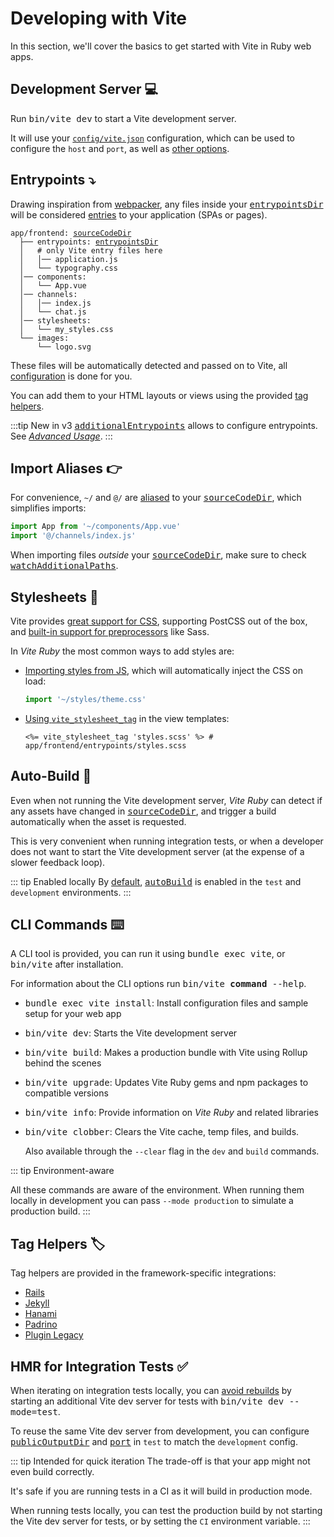 [tag helpers]: /guide/rails.html#tag-helpers-%F0%9F%8F%B7
[discussions]: https://github.com/ElMassimo/vite_ruby/discussions
[rails]: https://rubyonrails.org/
[webpacker]: https://github.com/rails/webpacker
[vite rails]: https://github.com/ElMassimo/vite_ruby
[vite]: https://vitejs.dev/
[vite-templates]: https://github.com/vitejs/vite/tree/main/packages/create-app
[plugins]: https://vitejs.dev/plugins/
[configuration reference]: /config/
[build]: /config/#build-options
[dev options]: /config/#development-options
[json config]: /config/#shared-configuration-file-%F0%9F%93%84
[vite config]: /config/#configuring-vite-%E2%9A%A1
[sourceCodeDir]: /config/#sourcecodedir
[additionalEntrypoints]: /config/#additionalentrypoints
[autoBuild]: /config/#autobuild
[entrypoints]: https://vitejs.dev/guide/build.html#multi-page-app
[Importing styles from JS]: https://github.com/ElMassimo/vite_ruby/blob/main/examples/rails/app/frontend/entrypoints/application.ts#L8-L9
[layout]: https://github.com/ElMassimo/vite_ruby/blob/main/examples/rails/app/views/layouts/application.html.erb#L12
[sourceCodeDir]: /config/#sourcecodedir
[entrypointsDir]: /config/#entrypointsdir
[watchAdditionalPaths]: /config/#watchadditionalpaths
[aliased]: https://github.com/rollup/plugins/tree/master/packages/alias
[jekyll-vite]: https://jekyll-vite.netlify.app/posts/tag-helpers/
[Advanced Usage]: /guide/advanced
[css]: https://vitejs.dev/guide/features.html#css
[preprocessors]: https://vitejs.dev/guide/features.html#css-pre-processors
[tag helper]: #tag-helpers-🏷

# Developing with Vite

In this section, we'll cover the basics to get started with Vite in Ruby web apps.

## Development Server 💻

Run <kbd>bin/vite dev</kbd> to start a Vite development server.

It will use your [`config/vite.json`][json config] configuration, which can be
used to configure the `host` and `port`, as well as [other options][dev options].

## Entrypoints ⤵️

Drawing inspiration from [webpacker], any files inside your <kbd>[entrypointsDir]</kbd>
will be considered [entries][entrypoints] to your application (SPAs or pages).

<div class="language-">
  <pre>
<code>app/frontend: <kbd><a href="/config/#sourcecodedir">sourceCodeDir</a></kbd>
  ├── entrypoints: <kbd><a href="/config/#entrypointsdir">entrypointsDir</a></kbd>
  │   # only Vite entry files here
  │   │── application.js
  │   └── typography.css
  │── components:
  │   └── App.vue
  │── channels:
  │   │── index.js
  │   └── chat.js
  │── stylesheets:
  │   └── my_styles.css
  └── images:
      └── logo.svg</code>
</pre>
</div>

These files will be automatically detected and passed on to Vite, all [configuration][entrypoints] is done for you.

You can add them to your HTML layouts or views using the provided [tag helpers].

:::tip New in v3
<kbd>[additionalEntrypoints]</kbd> allows to configure entrypoints. See _[Advanced Usage]_.
:::

## Import Aliases 👉

For convenience, `~/` and `@/` are [aliased] to your <kbd>[sourceCodeDir]</kbd>,
which simplifies imports:

```js
import App from '~/components/App.vue'
import '@/channels/index.js'
```

When importing files _outside_ your <kbd>[sourceCodeDir]</kbd>, make sure to check <kbd>[watchAdditionalPaths]</kbd>.

## Stylesheets 🎨

Vite provides [great support for CSS][css], supporting PostCSS out of the box, and 
[built-in support for preprocessors][preprocessors] like Sass.

In _Vite Ruby_ the most common ways to add styles are:

- [Importing styles from JS], which will automatically inject the CSS on load:

  ```js
  import '~/styles/theme.css'
  ```

- [Using `vite_stylesheet_tag`][layout] in the view templates:

  ```erb
  <%= vite_stylesheet_tag 'styles.scss' %> # app/frontend/entrypoints/styles.scss
  ```

## Auto-Build 🤖

Even when not running the Vite development server, _Vite Ruby_ can detect if
any assets have changed in <kbd>[sourceCodeDir]</kbd>, and trigger a build
automatically when the asset is requested.

This is very convenient when running integration tests, or when a developer
does not want to start the Vite development server (at the expense of a slower feedback loop).

::: tip Enabled locally
By [default][json config], <kbd>[autoBuild]</kbd> is enabled in the `test` and `development` environments.
:::

## CLI Commands ⌨️

A CLI tool is provided, you can run it using <kbd>bundle exec vite</kbd>, or <kbd>bin/vite</kbd> after installation.

For information about the CLI options run <kbd>bin/vite <b>command</b> --help</kbd>.

- <kbd>bundle exec vite install</kbd>:
  Install configuration files and sample setup for your web app

- <kbd>bin/vite dev</kbd>:
  Starts the Vite development server

- <kbd>bin/vite build</kbd>:
  Makes a production bundle with Vite using Rollup behind the scenes

- <kbd>bin/vite upgrade</kbd>:
  Updates Vite Ruby gems and npm packages to compatible versions

- <kbd>bin/vite info</kbd>:
  Provide information on _Vite Ruby_ and related libraries

- <kbd>bin/vite clobber</kbd>:
  Clears the Vite cache, temp files, and builds.

  Also available through the `--clear` flag in the `dev` and `build` commands.

::: tip Environment-aware

All these commands are aware of the environment. When running them locally in
development you can pass `--mode production` to simulate a production build.
:::

## Tag Helpers 🏷

Tag helpers are provided in the framework-specific integrations:

  - [Rails](/guide/rails)
  - [Jekyll][jekyll-vite]
  - [Hanami](/guide/hanami)
  - [Padrino](/guide/padrino)
  - [Plugin Legacy](/guide/plugin-legacy)

## HMR for Integration Tests ✅

When iterating on integration tests locally, you can [avoid rebuilds] by starting
an additional Vite dev server for tests with <kbd>bin/vite dev --mode=test</kbd>.

To reuse the same Vite dev server from development, you can configure <kbd>[publicOutputDir]</kbd> and <kbd>[port]</kbd> in `test` to match the `development` config.

::: tip Intended for quick iteration
The trade-off is that your app might not even build correctly.

It's safe if you are running tests in a CI as it will build in production mode.

When running tests locally, you can test the production build by not starting the Vite dev server for tests, or by setting the `CI` environment variable.
:::

[avoid rebuilds]: https://github.com/ElMassimo/vite_ruby/tree/main/examples/rails/spec/features/home_spec.rb#15
[publicOutputDir]: /config/#publicoutputdir
[port]: /config/#port
